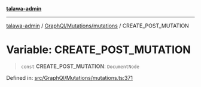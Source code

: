 [**talawa-admin**](../../../../README.md)

***

[talawa-admin](../../../../README.md) / [GraphQl/Mutations/mutations](../README.md) / CREATE\_POST\_MUTATION

# Variable: CREATE\_POST\_MUTATION

> `const` **CREATE\_POST\_MUTATION**: `DocumentNode`

Defined in: [src/GraphQl/Mutations/mutations.ts:371](https://github.com/bint-Eve/talawa-admin/blob/bb9ac170c0ec806cc5423650a66bbe110c3af5d9/src/GraphQl/Mutations/mutations.ts#L371)
